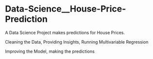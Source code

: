 # Data-Science__House-Price-Prediction

A Data Science Project makes predictions for House Prices.

Cleaning the Data, Providing Insights, Running Multivariable Regression

Improving the Model, making the predictions
